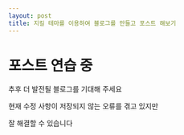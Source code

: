 ```yaml
---
layout: post
title: 지킬 테마를 이용하여 블로그를 만들고 포스트 해보기
---
```


# 포스트 연습 중
추후 더 발전될 블로그를 기대해 주세요

현재 수정 사항이 저장되지 않는 오류를 겪고 있지만

잘 해결할 수 있습니다

